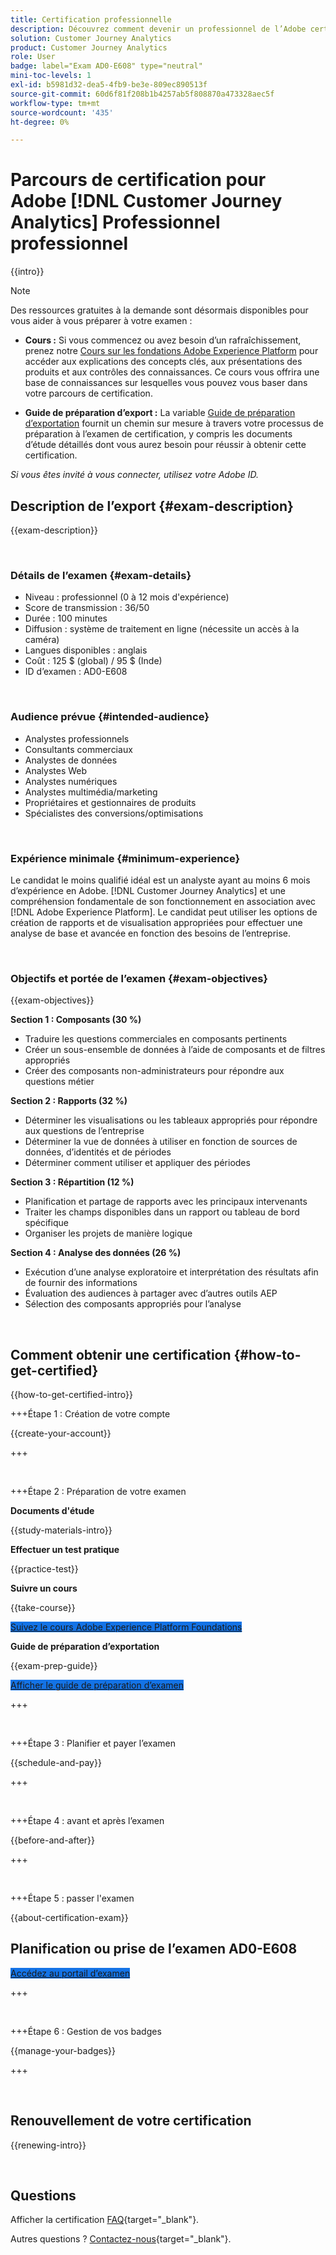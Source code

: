 ```yaml
---
title: Certification professionnelle
description: Découvrez comment devenir un professionnel de l’Adobe certifié dans [!DNL Customer Journey Analytics]
solution: Customer Journey Analytics
product: Customer Journey Analytics
role: User
badge: label="Exam AD0-E608" type="neutral"
mini-toc-levels: 1
exl-id: b5981d32-dea5-4fb9-be3e-809ec890513f
source-git-commit: 60d6f81f208b1b4257ab5f808870a473328aec5f
workflow-type: tm+mt
source-wordcount: '435'
ht-degree: 0%

---
```


# Parcours de certification pour Adobe [!DNL Customer Journey Analytics] Professionnel professionnel

{{intro}}

>[!NOTE]
>
>Des ressources gratuites à la demande sont désormais disponibles pour vous aider à vous préparer à votre examen :
>
>* **Cours :** Si vous commencez ou avez besoin d’un rafraîchissement, prenez notre [Cours sur les fondations Adobe Experience Platform](https://app.rockinfo.com/courses/216) pour accéder aux explications des concepts clés, aux présentations des produits et aux contrôles des connaissances. Ce cours vous offrira une base de connaissances sur lesquelles vous pouvez vous baser dans votre parcours de certification.
>
>* **Guide de préparation d’export :** La variable [Guide de préparation d’exportation](https://app.rockinfo.com/courses/playScorm/375) fournit un chemin sur mesure à travers votre processus de préparation à l’examen de certification, y compris les documents d’étude détaillés dont vous aurez besoin pour réussir à obtenir cette certification.
>
>_Si vous êtes invité à vous connecter, utilisez votre Adobe ID._

## Description de l’export {#exam-description}

{{exam-description}}

<br>

### Détails de l’examen {#exam-details}

* Niveau : professionnel (0 à 12 mois d&#39;expérience)
* Score de transmission : 36/50
* Durée : 100 minutes
* Diffusion : système de traitement en ligne (nécessite un accès à la caméra)
* Langues disponibles : anglais
* Coût : 125 $ (global) / 95 $ (Inde)
* ID d’examen : AD0-E608

<br>

### Audience prévue {#intended-audience}

* Analystes professionnels
* Consultants commerciaux
* Analystes de données
* Analystes Web
* Analystes numériques
* Analystes multimédia/marketing
* Propriétaires et gestionnaires de produits
* Spécialistes des conversions/optimisations

<br>

### Expérience minimale {#minimum-experience}

Le candidat le moins qualifié idéal est un analyste ayant au moins 6 mois d’expérience en Adobe. [!DNL Customer Journey Analytics] et une compréhension fondamentale de son fonctionnement en association avec [!DNL Adobe Experience Platform]. Le candidat peut utiliser les options de création de rapports et de visualisation appropriées pour effectuer une analyse de base et avancée en fonction des besoins de l’entreprise.

<br>

### Objectifs et portée de l’examen {#exam-objectives}

{{exam-objectives}}

**Section 1 : Composants (30 %)**

* Traduire les questions commerciales en composants pertinents
* Créer un sous-ensemble de données à l’aide de composants et de filtres appropriés
* Créer des composants non-administrateurs pour répondre aux questions métier

**Section 2 : Rapports (32 %)**

* Déterminer les visualisations ou les tableaux appropriés pour répondre aux questions de l’entreprise
* Déterminer la vue de données à utiliser en fonction de sources de données, d’identités et de périodes
* Déterminer comment utiliser et appliquer des périodes

**Section 3 : Répartition (12 %)**

* Planification et partage de rapports avec les principaux intervenants
* Traiter les champs disponibles dans un rapport ou tableau de bord spécifique
* Organiser les projets de manière logique

**Section 4 : Analyse des données (26 %)**

* Exécution d’une analyse exploratoire et interprétation des résultats afin de fournir des informations
* Évaluation des audiences à partager avec d’autres outils AEP
* Sélection des composants appropriés pour l’analyse

<br>

## Comment obtenir une certification {#how-to-get-certified}

{{how-to-get-certified-intro}}

+++Étape 1 : Création de votre compte

{{create-your-account}}

+++

<br>

+++Étape 2 : Préparation de votre examen

**Documents d&#39;étude**

{{study-materials-intro}}

**Effectuer un test pratique**

{{practice-test}}

**Suivre un cours**

{{take-course}}

<a href="https://app.rockinfo.com/courses/216" target="_blank" class="spectrum-Button spectrum-Button--fill spectrum-Button--accent spectrum-Button--sizeM is-margin-bottom-big-big at-element-click-tracking" style="background-color:#1473E6">

<span class="spectrum-Button-label has-no-wrap">
   Suivez le cours Adobe Experience Platform Foundations
</span>
</a>

**Guide de préparation d’exportation**

{{exam-prep-guide}}

<a href="https://app.rockinfo.com/courses/playScorm/375" target="_blank" class="spectrum-Button spectrum-Button--fill spectrum-Button--accent spectrum-Button--sizeM is-margin-bottom-big-big at-element-click-tracking" style="background-color:#1473E6">

<span class="spectrum-Button-label has-no-wrap">
   Afficher le guide de préparation d’examen
</span>
</a>

+++

<br>

+++Étape 3 : Planifier et payer l’examen

{{schedule-and-pay}}

+++

<br>

+++Étape 4 : avant et après l’examen

{{before-and-after}}

+++

<br>

+++Étape 5 : passer l&#39;examen

{{about-certification-exam}}

## Planification ou prise de l’examen AD0-E608

<a href="https://www.certmetrics.com/adobe/candidate/examity_sso.aspx?eid=AD0-E608" target="_blank" class="spectrum-Button spectrum-Button--fill spectrum-Button--accent spectrum-Button--sizeM is-margin-bottom-big-big at-element-click-tracking" style="background-color:#1473E6">

<span class="spectrum-Button-label has-no-wrap">
   Accédez au portail d’examen
</span>
</a>

+++

<br>

+++Étape 6 : Gestion de vos badges

{{manage-your-badges}}

+++

<br>

## Renouvellement de votre certification

{{renewing-intro}}

<br>

## Questions

Afficher la certification [FAQ](https://experienceleague.adobe.com/docs/certification/certification/faq.html){target="_blank"}.

Autres questions ? [Contactez-nous](mailto:certif@adobe.com){target="_blank"}.

